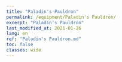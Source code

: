 ```yaml
---
title: "Paladin's Pauldron"
permalink: /equipment/Paladin's Pauldron/
excerpt: "Paladin's Pauldron"
last_modified_at: 2021-01-26
lang: en
ref: "Paladin's Pauldron.md"
toc: false
classes: wide
---
```


